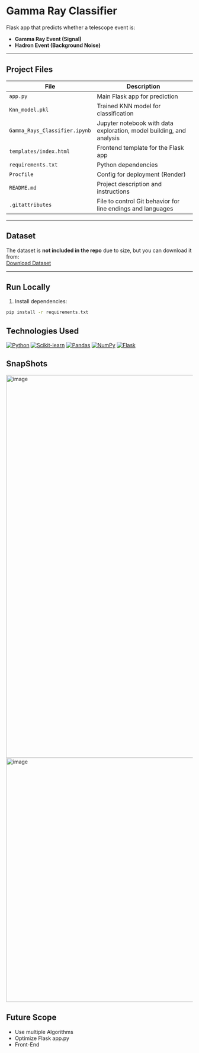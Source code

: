 # Gamma Ray Classifier

Flask app that predicts whether a telescope event is:  
- **Gamma Ray Event (Signal)**  
- **Hadron Event (Background Noise)**  

---

## Project Files

| File | Description |
|------|-------------|
| `app.py` | Main Flask app for prediction |
| `Knn_model.pkl` | Trained KNN model for classification |
| `Gamma_Rays_Classifier.ipynb` | Jupyter notebook with data exploration, model building, and analysis |
| `templates/index.html` | Frontend template for the Flask app |
| `requirements.txt` | Python dependencies |
| `Procfile` | Config for deployment (Render) |
| `README.md` | Project description and instructions |
| `.gitattributes` | File to control Git behavior for line endings and languages |

---

## Dataset

The dataset is **not included in the repo** due to size, but you can download it from:  
[Download Dataset](https://archive.ics.uci.edu/dataset/159/magic+gamma+telescope)

---

## Run Locally

1. Install dependencies:
```bash
pip install -r requirements.txt
```
## Technologies Used

[![Python](https://forthebadge.com/images/badges/made-with-python.svg)](https://www.python.org/)
[![Scikit-learn](https://img.shields.io/badge/scikit--learn-ff9900?style=for-the-badge&logo=scikit-learn&logoColor=white)](https://scikit-learn.org/)
[![Pandas](https://img.shields.io/badge/pandas-150458?style=for-the-badge&logo=pandas&logoColor=white)](https://pandas.pydata.org/)
[![NumPy](https://img.shields.io/badge/numpy-013243?style=for-the-badge&logo=numpy&logoColor=white)](https://numpy.org/)
[![Flask](https://img.shields.io/badge/flask-000000?style=for-the-badge&logo=flask&logoColor=white)](https://flask.palletsprojects.com/)


## SnapShots
<img width="1920" height="1030" alt="image" src="https://github.com/user-attachments/assets/045eebdb-e27b-4e98-a81d-c51e9aea1d72" />
<img width="1654" height="657" alt="image" src="https://github.com/user-attachments/assets/e404ac0b-4cbc-4c06-9e9b-71562dec14d4" />





## Future Scope
- Use multiple Algorithms
- Optimize Flask app.py
- Front-End






